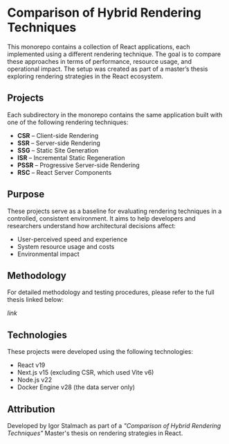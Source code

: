 # Comparison of Hybrid Rendering Techniques

This monorepo contains a collection of React applications, each implemented using a different rendering technique. The goal is to compare these approaches in terms of performance, resource usage, and operational impact. The setup was created as part of a master’s thesis exploring rendering strategies in the React ecosystem.

## Projects

Each subdirectory in the monorepo contains the same application built with one of the following rendering techniques:

- **CSR** – Client-side Rendering  
- **SSR** – Server-side Rendering  
- **SSG** – Static Site Generation  
- **ISR** – Incremental Static Regeneration  
- **PSSR** – Progressive Server-side Rendering  
- **RSC** – React Server Components

## Purpose

These projects serve as a baseline for evaluating rendering techniques in a controlled, consistent environment. It aims to help developers and researchers understand how architectural decisions affect:

- User-perceived speed and experience
- System resource usage and costs
- Environmental impact

## Methodology

For detailed methodology and testing procedures, please refer to the full thesis linked below:

_link_

## Technologies

These projects were developed using the following technologies:

- React v19
- Next.js v15 (excluding CSR, which used Vite v6)
- Node.js v22
- Docker Engine v28 (the data server only)

## Attribution

Developed by Igor Stalmach as part of a _"Comparison of Hybrid Rendering Techniques"_ Master's thesis on rendering strategies in React.
